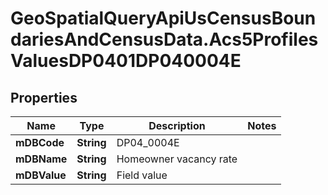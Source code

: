 # GeoSpatialQueryApiUsCensusBoundariesAndCensusData.Acs5ProfilesValuesDP0401DP040004E

## Properties

Name | Type | Description | Notes
------------ | ------------- | ------------- | -------------
**mDBCode** | **String** | DP04_0004E | 
**mDBName** | **String** | Homeowner vacancy rate | 
**mDBValue** | **String** | Field value | 


